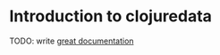 # Introduction to clojuredata

TODO: write [great documentation](http://jacobian.org/writing/great-documentation/what-to-write/)
